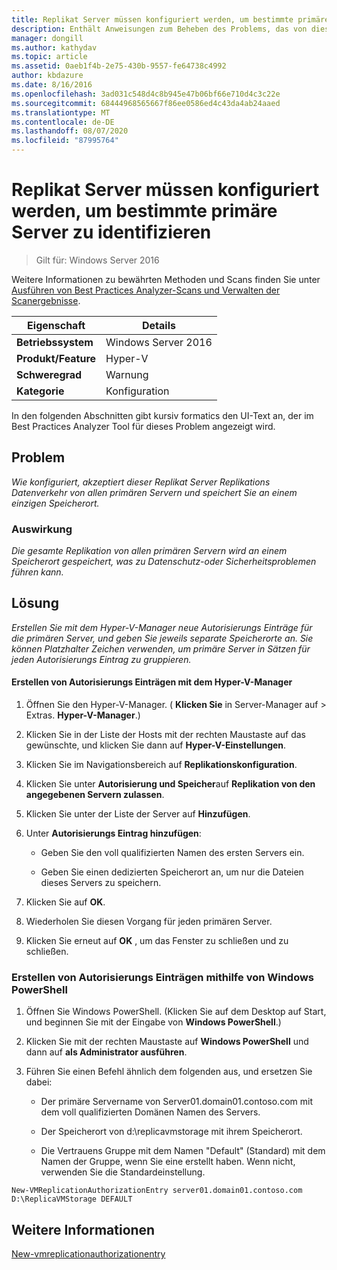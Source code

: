 ```yaml
---
title: Replikat Server müssen konfiguriert werden, um bestimmte primäre Server zu identifizieren
description: Enthält Anweisungen zum Beheben des Problems, das von dieser Best Practices Analyzer Regel gemeldet wird.
manager: dongill
ms.author: kathydav
ms.topic: article
ms.assetid: 0aeb1f4b-2e75-430b-9557-fe64738c4992
author: kbdazure
ms.date: 8/16/2016
ms.openlocfilehash: 3ad031c548d4c8b945e47b06bf66e710d4c3c22e
ms.sourcegitcommit: 68444968565667f86ee0586ed4c43da4ab24aaed
ms.translationtype: MT
ms.contentlocale: de-DE
ms.lasthandoff: 08/07/2020
ms.locfileid: "87995764"
---
```

# <a name="replica-servers-should-be-configured-to-identify-specific-primary-servers-authorized-to-send-replication-traffic"></a>Replikat Server müssen konfiguriert werden, um bestimmte primäre Server zu identifizieren

>Gilt für: Windows Server 2016

Weitere Informationen zu bewährten Methoden und Scans finden Sie unter [Ausführen von Best Practices Analyzer-Scans und Verwalten der Scanergebnisse](https://go.microsoft.com/fwlink/p/?LinkID=223177).

|Eigenschaft|Details|
|-|-|
|**Betriebssystem**|Windows Server 2016|
|**Produkt/Feature**|Hyper-V|
|**Schweregrad**|Warnung|
|**Kategorie**|Konfiguration|

In den folgenden Abschnitten gibt kursiv formatics den UI-Text an, der im Best Practices Analyzer Tool für dieses Problem angezeigt wird.

## <a name="issue"></a>Problem
*Wie konfiguriert, akzeptiert dieser Replikat Server Replikations Datenverkehr von allen primären Servern und speichert Sie an einem einzigen Speicherort.*

### <a name="impact"></a>Auswirkung
*Die gesamte Replikation von allen primären Servern wird an einem Speicherort gespeichert, was zu Datenschutz-oder Sicherheitsproblemen führen kann.*

## <a name="resolution"></a>Lösung
*Erstellen Sie mit dem Hyper-V-Manager neue Autorisierungs Einträge für die primären Server, und geben Sie jeweils separate Speicherorte an. Sie können Platzhalter Zeichen verwenden, um primäre Server in Sätzen für jeden Autorisierungs Eintrag zu gruppieren.*

#### <a name="create-authorization-entries-using-hyper-v-manager"></a>Erstellen von Autorisierungs Einträgen mit dem Hyper-V-Manager

1.  Öffnen Sie den Hyper-V-Manager. ( **Klicken Sie** in Server-Manager auf  >  Extras. **Hyper-V-Manager**.)

2.  Klicken Sie in der Liste der Hosts mit der rechten Maustaste auf das gewünschte, und klicken Sie dann auf **Hyper-V-Einstellungen**.

3.  Klicken Sie im Navigationsbereich auf **Replikationskonfiguration**.

4.  Klicken Sie unter **Autorisierung und Speicher**auf **Replikation von den angegebenen Servern zulassen**.

5.  Klicken Sie unter der Liste der Server auf **Hinzufügen**.

6.  Unter **Autorisierungs Eintrag hinzufügen**:

    -   Geben Sie den voll qualifizierten Namen des ersten Servers ein.

    -   Geben Sie einen dedizierten Speicherort an, um nur die Dateien dieses Servers zu speichern.

7.  Klicken Sie auf **OK**.

8.  Wiederholen Sie diesen Vorgang für jeden primären Server.

9. Klicken Sie erneut auf **OK** , um das Fenster zu schließen und zu schließen.

### <a name="create-authorization-entries-using-windows-powershell"></a>Erstellen von Autorisierungs Einträgen mithilfe von Windows PowerShell

1.  Öffnen Sie Windows PowerShell. (Klicken Sie auf dem Desktop auf Start, und beginnen Sie mit der Eingabe von **Windows PowerShell**.)

2.  Klicken Sie mit der rechten Maustaste auf **Windows PowerShell** und dann auf **als Administrator ausführen**.

3.  Führen Sie einen Befehl ähnlich dem folgenden aus, und ersetzen Sie dabei:

    -   Der primäre Servername von Server01.domain01.contoso.com mit dem voll qualifizierten Domänen Namen des Servers.

    -   Der Speicherort von d:\replicavmstorage mit ihrem Speicherort.

    -   Die Vertrauens Gruppe mit dem Namen "Default" (Standard) mit dem Namen der Gruppe, wenn Sie eine erstellt haben. Wenn nicht, verwenden Sie die Standardeinstellung.

```
New-VMReplicationAuthorizationEntry server01.domain01.contoso.com D:\ReplicaVMStorage DEFAULT
```

## <a name="see-also"></a>Weitere Informationen
[New-vmreplicationauthorizationentry](/powershell/module/hyper-v/new-vmreplicationauthorizationentry?view=win10-ps)